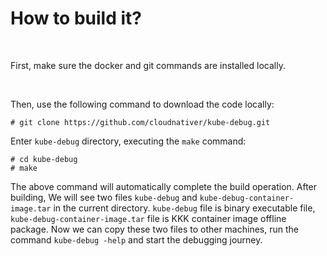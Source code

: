# How to build it?

<br>

First, make sure the docker and git commands are installed locally.

<br>

Then, use the following command to download the code locally:

```
# git clone https://github.com/cloudnativer/kube-debug.git
```

Enter `kube-debug` directory, executing the `make` command:

```
# cd kube-debug
# make
```

The above command will automatically complete the build operation. 
After building, We will see two files `kube-debug` and `kube-debug-container-image.tar` in the current directory. `kube-debug` file is binary executable file, `kube-debug-container-image.tar` file is KKK container image offline package.
Now we can copy these two files to other machines, run the command `kube-debug -help` and start the debugging journey.
<br>
<br>
<br>
